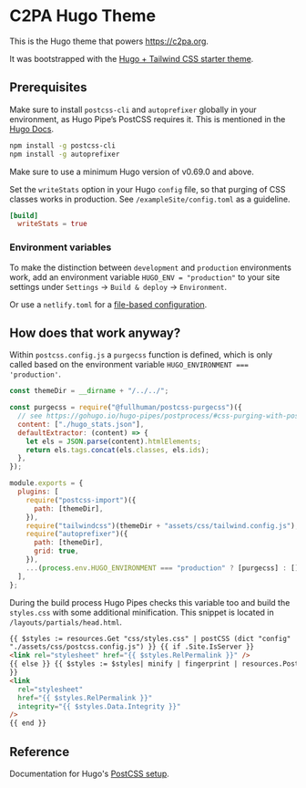 # C2PA Hugo Theme

This is the Hugo theme that powers https://c2pa.org.

It was bootstrapped with the [Hugo + Tailwind CSS starter theme](https://github.com/dirkolbrich/hugo-theme-tailwindcss-starter).

## Prerequisites

Make sure to install `postcss-cli` and `autoprefixer` globally in your environment, as Hugo Pipe’s PostCSS requires it. This is mentioned in the [Hugo Docs](https://gohugo.io/hugo-pipes/postcss/).

```bash
npm install -g postcss-cli
npm install -g autoprefixer
```

Make sure to use a minimum Hugo version of v0.69.0 and above.

Set the `writeStats` option in your Hugo `config` file, so that purging of CSS classes works in production. See `/exampleSite/config.toml` as a guideline.

```toml
[build]
  writeStats = true
```

### Environment variables

To make the distinction between `development` and `production` environments work, add an environment variable `HUGO_ENV = "production"` to your site settings under `Settings` → `Build & deploy` → `Environment`.

Or use a `netlify.toml` for a [file-based configuration](https://docs.netlify.com/configure-builds/file-based-configuration/).

## How does that work anyway?

Within `postcss.config.js` a `purgecss` function is defined, which is only called based on the environment variable `HUGO_ENVIRONMENT === 'production'`.

```js
const themeDir = __dirname + "/../../";

const purgecss = require("@fullhuman/postcss-purgecss")({
  // see https://gohugo.io/hugo-pipes/postprocess/#css-purging-with-postcss
  content: ["./hugo_stats.json"],
  defaultExtractor: (content) => {
    let els = JSON.parse(content).htmlElements;
    return els.tags.concat(els.classes, els.ids);
  },
});

module.exports = {
  plugins: [
    require("postcss-import")({
      path: [themeDir],
    }),
    require("tailwindcss")(themeDir + "assets/css/tailwind.config.js"),
    require("autoprefixer")({
      path: [themeDir],
      grid: true,
    }),
    ...(process.env.HUGO_ENVIRONMENT === "production" ? [purgecss] : []),
  ],
};
```

During the build process Hugo Pipes checks this variable too and build the `styles.css` with some additional minification. This snippet is located in `/layouts/partials/head.html`.

```html
{{ $styles := resources.Get "css/styles.css" | postCSS (dict "config"
"./assets/css/postcss.config.js") }} {{ if .Site.IsServer }}
<link rel="stylesheet" href="{{ $styles.RelPermalink }}" />
{{ else }} {{ $styles := $styles| minify | fingerprint | resources.PostProcess
}}
<link
  rel="stylesheet"
  href="{{ $styles.RelPermalink }}"
  integrity="{{ $styles.Data.Integrity }}"
/>
{{ end }}
```

## Reference

Documentation for Hugo's [PostCSS setup](https://gohugo.io/hugo-pipes/postprocess/).
